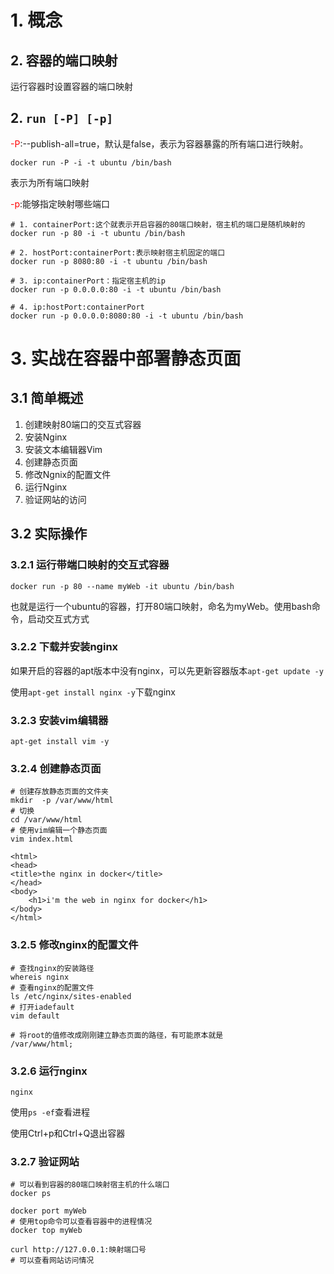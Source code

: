 # 1. 概念
## 2. 容器的端口映射


运行容器时设置容器的端口映射<br/>
## 2. `run [-P] [-p]`<br/>
<font color="red">-P</font>:--publish-all=true，默认是false，表示为容器暴露的所有端口进行映射。

```
docker run -P -i -t ubuntu /bin/bash
```
表示为所有端口映射

<font color="red">-p</font>:能够指定映射哪些端口

```
# 1. containerPort:这个就表示开启容器的80端口映射，宿主机的端口是随机映射的
docker run -p 80 -i -t ubuntu /bin/bash

# 2. hostPort:containerPort:表示映射宿主机固定的端口
docker run -p 8080:80 -i -t ubuntu /bin/bash

# 3. ip:containerPort：指定宿主机的ip
docker run -p 0.0.0.0:80 -i -t ubuntu /bin/bash

# 4. ip:hostPort:containerPort
docker run -p 0.0.0.0:8080:80 -i -t ubuntu /bin/bash

```
# 3. 实战在容器中部署静态页面
## 3.1 简单概述
1. 创建映射80端口的交互式容器
2. 安装Nginx
3. 安装文本编辑器Vim
4. 创建静态页面
5. 修改Ngnix的配置文件
6. 运行Nginx
7. 验证网站的访问

## 3.2 实际操作

### 3.2.1 运行带端口映射的交互式容器

```
docker run -p 80 --name myWeb -it ubuntu /bin/bash
```
也就是运行一个ubuntu的容器，打开80端口映射，命名为myWeb。使用bash命令，启动交互式方式

### 3.2.2 下载并安装nginx
如果开启的容器的apt版本中没有nginx，可以先更新容器版本`apt-get update -y`

使用`apt-get install nginx -y`下载nginx

### 3.2.3 安装vim编辑器

`apt-get install vim -y`

### 3.2.4 创建静态页面

```
# 创建存放静态页面的文件夹
mkdir  -p /var/www/html
# 切换
cd /var/www/html
# 使用vim编辑一个静态页面
vim index.html
```
```
<html>
<head>
<title>the nginx in docker</title>
</head>
<body>
    <h1>i'm the web in nginx for docker</h1>
</body>
</html>
```
### 3.2.5 修改nginx的配置文件

```
# 查找nginx的安装路径
whereis nginx
# 查看nginx的配置文件
ls /etc/nginx/sites-enabled
# 打开iadefault
vim default

```

```
# 将root的值修改成刚刚建立静态页面的路径，有可能原本就是
/var/www/html;

```

### 3.2.6 运行nginx

`nginx`

使用`ps -ef`查看进程

使用Ctrl+p和Ctrl+Q退出容器

### 3.2.7 验证网站

```
# 可以看到容器的80端口映射宿主机的什么端口
docker ps 

docker port myWeb
# 使用top命令可以查看容器中的进程情况
docker top myWeb
```
```
curl http://127.0.0.1:映射端口号
# 可以查看网站访问情况
```

